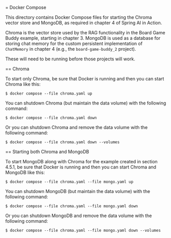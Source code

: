 = Docker Compose

This directory contains Docker Compose files for starting the Chroma vector store
and MongoDB, as required in chapter 4 of Spring AI in Action.

Chroma is the vector store used by the RAG functionality in the Board Game Buddy
example, starting in chapter 3. MongoDB is used as a database for storing chat
memory for the custom persistent implementation of `ChatMemory` in chapter 4
(e.g., the `board-game-buddy_2` project).

These will need to be running before those projects will work.

== Chroma

To start only Chroma, be sure that Docker is running and then you can start
Chroma like this:

```
$ docker compose --file chroma.yaml up
```

You can shutdown Chroma (but maintain the data volume) with the following command:

```
$ docker compose --file chroma.yaml down
```

Or you can shutdown Chroma and remove the data volume with the following command:

```
$ docker compose --file chroma.yaml down --volumes
```

== Starting both Chroma and MongoDB

To start MongoDB along with Chroma for the example created in section 4.5.1, be
sure that Docker is running and then you can start Chroma and MongoDB like this:

```
$ docker compose --file chroma.yaml --file mongo.yaml up
```

You can shutdown MongoDB (but maintain the data volume) with the following command:

```
$ docker compose --file chroma.yaml --file mongo.yaml down
```

Or you can shutdown MongoDB and remove the data volume with the following command:

```
$ docker compose --file chroma.yaml --file mongo.yaml down --volumes
```
